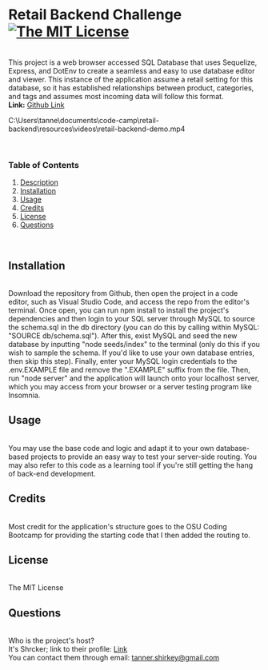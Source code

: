 <h1 id='description'>Retail Backend Challenge <a href="https://opensource.org/licenses/MIT"><img alt="The MIT License" src="https://img.shields.io/badge/License-MIT-yellow.svg" /></a></h1><br />This project is a web browser accessed SQL Database that uses Sequelize, Express, and DotEnv to create a seamless and easy to use database editor and viewer. This instance of the application assume a retail setting for this database, so it has established relationships between product, categories, and tags and assumes most incoming data will follow this format. <br /><strong>Link:</strong> <a href=https://github.com/Shrcker/Retail-Backend>Github Link</a>

C:\Users\tanne\documents\code-camp\retail-backend\resources\videos\retail-backend-demo.mp4

<br /><h3>Table of Contents</h3><ol><li><a href="#description"><span>Description</span></a></li><li><a href="#installation"><span>Installation</span></a></li><li><a href="#usage"><span>Usage</span></a></li><li><a href="#credits"><span>Credits</span></a></li><li><a href="#license"><span>License</span></a></li><li><a href="#questions"><span>Questions</span></a></li></ol><br /><h2 id='installation'>Installation</h2><br />Download the repository from Github, then open the project in a code editor, such as Visual Studio Code, and access the repo from the editor's terminal. Once open, you can run npm install to install the project's dependencies and then login to your SQL server through MySQL to source the schema.sql in the db directory (you can do this by calling within MySQL: "SOURCE db/schema.sql"). After this, exist MySQL and seed the new database by inputting "node seeds/index" to the terminal (only do this if you wish to sample the schema. If you'd like to use your own database entries, then skip this step). Finally, enter your MySQL login credentials to the .env.EXAMPLE file and remove the ".EXAMPLE" suffix from the file. Then, run "node server" and the application will launch onto your localhost server, which you may access from your browser or a server testing program like Insomnia.<br /><h2 id='usage'>Usage</h2><br />You may use the base code and logic and adapt it to your own database-based projects to provide an easy way to test your server-side routing. You may also refer to this code as a learning tool if you're still getting the hang of back-end development.<br /><h2 id='credits'> Credits</h2><br /> Most credit for the application's structure goes to the OSU Coding Bootcamp for providing the starting code that I then added the routing to.<br /><h2 id='license'>License</h2><br />The MIT License<br /><h2 id='questions'>Questions</h2><br />Who is the project's host?<br />It's Shrcker; link to their profile: <a href="https://www.github.com/Shrcker">Link</a><br />You can contact them through email: tanner.shirkey@gmail.com
